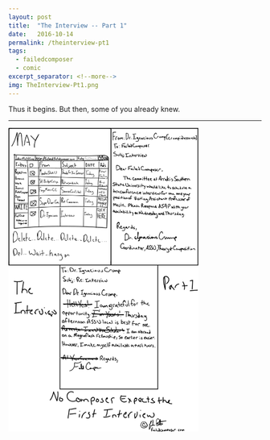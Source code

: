 ```yaml
---
layout: post
title:  "The Interview -- Part 1"
date:   2016-10-14
permalink: /theinterview-pt1
tags: 
  - failedcomposer
  - comic
excerpt_separator: <!--more-->
img: TheInterview-Pt1.png
---
```

Thus it begins. But then, some of you already knew. 
  
-----


<!--more-->
<img src="images/failedcomic/TheInterview-Pt1.png" alt="no one expects the first interview" title="no one expects the first interview" width="75%" height="75%">
